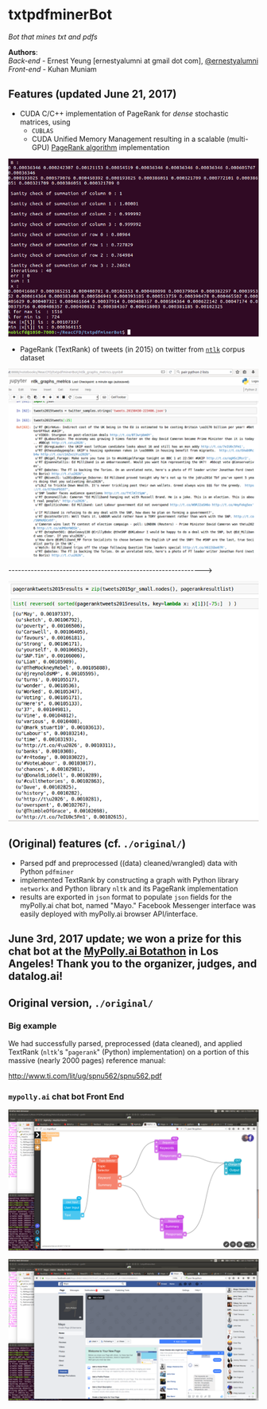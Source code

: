 # txtpdfminerBot
*Bot that mines txt and pdfs*

**Authors**:    
*Back-end*  - Ernest Yeung [ernestyalumni at gmail dot com], [@ernestyalumni](https://twitter.com/ernestyalumni)    
*Front-end* - Kuhan Muniam     

## Features (updated June 21, 2017)
- CUDA C/C++ implementation of PageRank for *dense* stochastic matrices, using
  * `CUBLAS`
  * CUDA Unified Memory Management
  resulting in a scalable (multi-GPU) [PageRank algorithm](http://ilpubs.stanford.edu:8090/422/1/1999-66.pdf) implementation   

![CUDA C/C++ executable `main_pagerank.exe` for PageRank with dense matrices, CUBLAS](https://github.com/ernestyalumni/txtpdfminerBot/raw/master/images/CUDACppPageRankCUBLASScreenshot%20from%202017-06-21%2015-16-14.png)

- PageRank (TextRank) of tweets (in 2015) on twitter from [`ntlk`](http://www.nltk.org/) corpus dataset

![examples of tweets from ntlk corpus](https://github.com/ernestyalumni/txtpdfminerBot/raw/master/images/tweetexamples_ntlk_graphs_metrics_Screenshot%20from%202017-06-21%2015-09-41.png)   
    
------------------------------------------------------------->    

![Top 75 words](https://github.com/ernestyalumni/txtpdfminerBot/raw/master/images/Top75wordstweets2015Screenshot%20from%202017-06-21%2015-11-48.png)

## (Original) features (cf. `./original/`)   

- Parsed pdf and preprocessed ((data) cleaned/wrangled) data with Python `pdfminer`   
- implemented TextRank by constructing a graph with Python library `networkx` and Python library `nltk` and its PageRank implementation
- results are exported in `json` format to populate `json` fields for the myPolly.ai chat bot, named "Mayo."  Facebook Messenger interface was easily deployed with myPolly.ai browser API/interface.  

## June 3rd, 2017 update; we won a prize for this chat bot at the [MyPolly.ai Botathon](https://www.meetup.com/AI-LA-Meetup/events/239292598/) in Los Angeles!  Thank you to the organizer, judges, and datalog.ai!  



## Original version, `./original/`
### Big example  

We had successfully parsed, preprocessed (data cleaned), and applied TextRank (`nltk`'s "`pagerank`" (Python) implementation) on a portion of this massive (nearly 2000 pages) reference manual:

http://www.ti.com/lit/ug/spnu562/spnu562.pdf   

### `mypolly.ai` chat bot Front End

![mypolly.ai webpage API](https://github.com/ernestyalumni/txtpdfminerBot/raw/master/images/mypollyScreenshot%20from%202017-06-03%2019-03-41.png) 

![Mayo, Facebook Messenger chatbot interface](https://github.com/ernestyalumni/txtpdfminerBot/raw/master/images/MayoScreenshot%20from%202017-06-03%2019-02-47.png)




